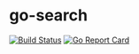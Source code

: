# go-search
[![Build Status](https://travis-ci.org/rormartin/gosearch.svg?branch=develop)](https://travis-ci.org/rormartin/gosearch)
[![Go Report Card](https://goreportcard.com/badge/github.com/rormartin/go-search)](https://goreportcard.com/report/github.com/rormartin/go-search)
